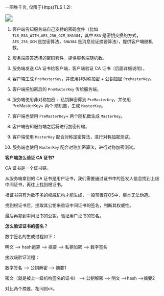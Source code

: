 

一图胜千言, 仅限于Https(TLS 1.2):

<img src="https://tva1.sinaimg.cn/large/008eGmZEgy1gozdivz1vsj30vc0u0gnf.jpg" style="zoom:150%;" />



1. 客户端告知服务端自己支持的密码套件（比如 `TLS_RSA_WITH_AES_256_GCM_SHA384`，其中 `RSA` 是密钥交换的方式， `AES_256_GCM` 是加密算法，`SHA384` 是消息验证摘要算法），提供客户端随机数。

2. 服务端应答选择的密码套件，提供服务端随机数。

3. 服务端发送 CA 证书给客户端，客户端验证 CA 证书（后面详细说明）。

4. 客户端生成 `PreMasterKey`，并使用非对称加密 + 公钥加密 `PreMasterKey`。

5. 客户端把加密后的 `PreMasterKey` 传给服务端。

6. 服务端使用非对称加密 + 私钥解密得到 `PreMasterKey`，并使用 PreMasterKey+ 两个 随机数，生成 `MasterKey`。

7. 客户端也使用 `PreMasterKey`+ 两个随机数生成 `MasterKey`。

8. 客户端告知服务端之后将进行加密传输。

9. 客户端使用 `MasterKey` 配合对称加密算法，进行对称加密测试。

10. 服务端也使用 `MasterKey` 配合对称加密算法，进行对称加密测试。



**客户端怎么验证 CA 证书?**

CA 证书是一个证书链。

从服务端拿到的 CA 证书是用户证书，我们需要通过证书中的签发人信息找到上级中间证书，再往上找到根证书。

根证书只有为数不多的权威机构才能生成，一般预置在OS中，根本无法伪造。

找到根证书后，提取其公钥来验证中间证书的签名，判断其权威性。

最后再拿到中间证书的公钥，验证用户证书的签名。



**怎么验证证书的签名？**

数字签名的生成过程如下：

明文 --> hash运算 --> 摘要 --> 私钥加密 --> 数字签名

接收端验证流程：

数字签名 --> 公钥解密 --> 摘要1

密文（就是被上一级机构签名的证书） --> 公钥解密 --> 明文 -->hash -->摘要2

对比两个摘要，相同则ok。

